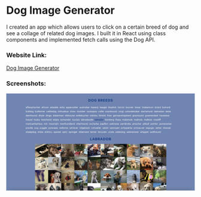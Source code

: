 # Dog Image Generator

I created an app which allows users to click on a certain breed of dog and see a collage of related dog images. I built it in React using class components and implemented fetch calls using the Dog API.

### Website Link:
[Dog Image Generator](http://the-greeda.s3-website.ap-northeast-2.amazonaws.com/)

### Screenshots:
![Screenshot](dog-image-generator-screenshot.png)
